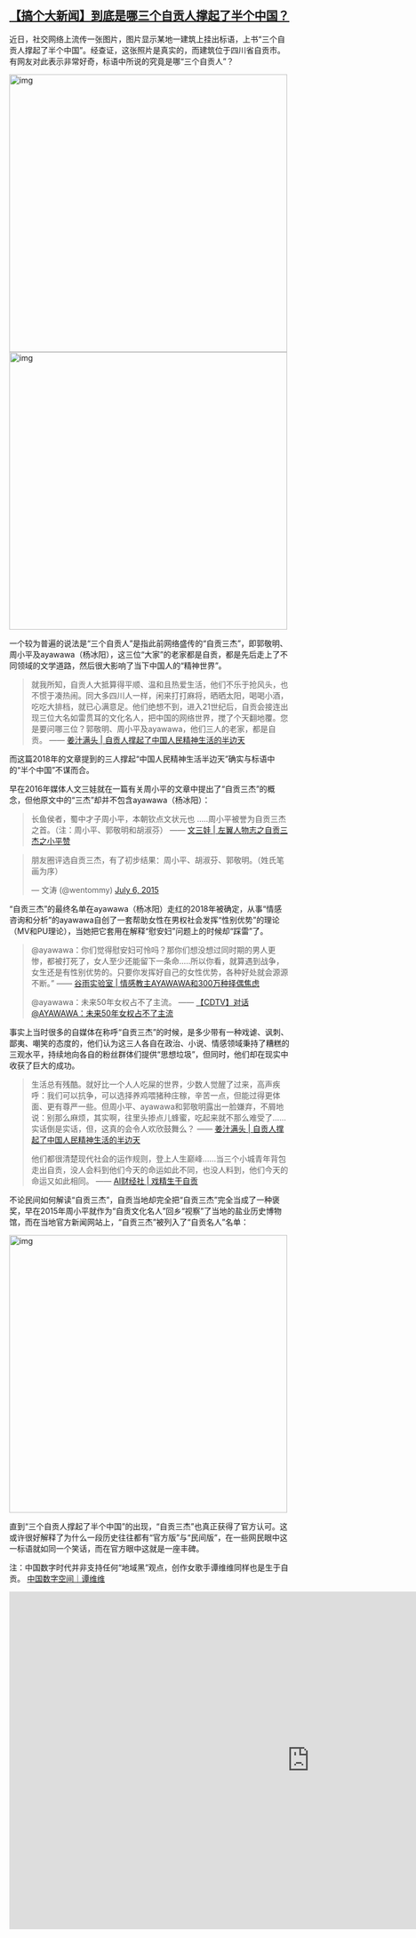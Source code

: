 <!--1608027819000-->
[【搞个大新闻】到底是哪三个自贡人撑起了半个中国？](https://chinadigitaltimes.net/chinese/2020/12/%e3%80%90%e6%90%9e%e4%b8%aa%e5%a4%a7%e6%96%b0%e9%97%bb%e3%80%91%e5%88%b0%e5%ba%95%e6%98%af%e5%93%aa%e4%b8%89%e4%b8%aa%e8%87%aa%e8%b4%a1%e4%ba%ba%e6%92%91%e8%b5%b7%e4%ba%86%e5%8d%8a%e4%b8%aa%e4%b8%ad/)
------

<p>近日，社交网络上流传一张图片，图片显示某地一建筑上挂出标语，上书“三个自贡人撑起了半个中国”。经查证，这张照片是真实的，而建筑位于四川省自贡市。有网友对此表示非常好奇，标语中所说的究竟是哪“三个自贡人”？</p><p><img src="https://chinadigitaltimes.net/chinese/files/2020/12/image-1608022344901.png" alt="img" class="aligncenter" width="500"><br><img src="https://chinadigitaltimes.net/chinese/files/2020/12/image-1608022378721.png" alt="img" class="aligncenter" width="500"></p><p>一个较为普遍的说法是“三个自贡人”是指此前网络盛传的“自贡三杰”，即郭敬明、周小平及ayawawa（杨冰阳），这三位“大家”的老家都是自贡，都是先后走上了不同领域的文学道路，然后很大影响了当下中国人的“精神世界”。</p><blockquote><p>就我所知，自贡人大抵算得平顺、温和且热爱生活，他们不乐于抢风头，也不惯于凑热闹。同大多四川人一样，闲来打打麻将，晒晒太阳，喝喝小酒，吃吃大排档，就已心满意足。他们绝想不到，进入21世纪后，自贡会接连出现三位大名如雷贯耳的文化名人，把中国的网络世界，搅了个天翻地覆。您是要问哪三位？郭敬明、周小平及ayawawa，他们三人的老家，都是自贡。 —— <a href="https://chinadigitaltimes.net/chinese/2018/05/%E5%A7%9C%E6%B1%81%E6%BB%A1%E5%A4%B4-%E8%87%AA%E8%B4%A1%E4%BA%BA%E6%92%91%E8%B5%B7%E4%BA%86%E4%B8%AD%E5%9B%BD%E4%BA%BA%E6%B0%91%E7%B2%BE%E7%A5%9E%E7%94%9F%E6%B4%BB%E7%9A%84%E5%8D%8A%E8%BE%B9/" title="姜汁满头 | 自贡人撑起了中国人民精神生活的半边天">姜汁满头 | 自贡人撑起了中国人民精神生活的半边天</a></p></blockquote><p>而这篇2018年的文章提到的三人撑起“中国人民精神生活半边天”确实与标语中的“半个中国”不谋而合。</p><p>早在2016年媒体人文三娃就在一篇有关周小平的文章中提出了“自贡三杰”的概念，但他原文中的“三杰”却并不包含ayawawa（杨冰阳）：</p><blockquote><p>长鱼侯者，蜀中才子周小平，本朝钦点文状元也 …..周小平被誉为自贡三杰之首。（注：周小平、郭敬明和胡淑芬） —— <a href="https://chinadigitaltimes.net/chinese/2016/07/%E6%96%87%E4%B8%89%E5%A8%83-%E5%B7%A6%E7%BF%BC%E4%BA%BA%E7%89%A9%E5%BF%97%E4%B9%8B%E8%87%AA%E8%B4%A1%E4%B8%89%E6%9D%B0%E4%B9%8B%E5%B0%8F%E5%B9%B3%E8%B5%9E/" title="文三娃 | 左翼人物志之自贡三杰之小平赞">文三娃 | 左翼人物志之自贡三杰之小平赞</a></p></blockquote><blockquote class="twitter-tweet" data-width="550" data-dnt="true"><p lang="zh" dir="ltr">朋友圈评选自贡三杰，有了初步结果：周小平、胡淑芬、郭敬明。（姓氏笔画为序）</p><p>— 文涛 (@wentommy) <a href="https://twitter.com/wentommy/status/618122786272206848?ref_src=twsrc%5Etfw">July 6, 2015</a></p></blockquote><p><script async="" src="https://platform.twitter.com/widgets.js" charset="utf-8"></script></p><p>“自贡三杰”的最终名单在ayawawa（杨冰阳）走红的2018年被确定，从事“情感咨询和分析”的ayawawa自创了一套帮助女性在男权社会发挥“性别优势”的理论（MV和PU理论），当她把它套用在解释“慰安妇”问题上的时候却“踩雷”了。</p><blockquote><p>@ayawawa：你们觉得慰安妇可怜吗？那你们想没想过同时期的男人更惨，都被打死了，女人至少还能留下一条命…..所以你看，就算遇到战争，女生还是有性别优势的。只要你发挥好自己的女性优势，各种好处就会源源不断。” —— <a href="https://chinadigitaltimes.net/chinese/2018/05/%e8%b0%b7%e9%9b%a8%e5%ae%9e%e9%aa%8c%e5%ae%a4-%e6%83%85%e6%84%9f%e6%95%99%e4%b8%bbayawawa%e5%92%8c300%e4%b8%87%e7%a7%8d%e6%8b%a9%e5%81%b6%e7%84%a6%e8%99%91/" title="谷雨实验室 | 情感教主AYAWAWA和300万种择偶焦虑">谷雨实验室 | 情感教主AYAWAWA和300万种择偶焦虑</a></p><p>@ayawawa：未来50年女权占不了主流。 —— <a href="https://chinadigitaltimes.net/chinese/2018/03/%E3%80%90cdtv%E3%80%91%E5%A7%9C%E6%80%9D%E8%BE%BE%E5%AF%B9%E8%AF%9D-ayawawa%EF%BC%9A%E6%9C%AA%E6%9D%A550%E5%B9%B4%E5%A5%B3%E6%9D%83%E5%8D%A0%E4%B8%8D%E4%BA%86%E4%B8%BB%E6%B5%81/" title="【CDTV】对话 @AYAWAWA：未来50年女权占不了主流">【CDTV】对话 @AYAWAWA：未来50年女权占不了主流</a></p></blockquote><p>事实上当时很多的自媒体在称呼“自贡三杰”的时候，是多少带有一种戏谑、讽刺、鄙夷、嘲笑的态度的，他们认为这三人各自在政治、小说、情感领域秉持了糟糕的三观水平，持续地向各自的粉丝群体们提供“思想垃圾”，但同时，他们却在现实中收获了巨大的成功。</p><blockquote><p>生活总有残酷。就好比一个人人吃屎的世界，少数人觉醒了过来，高声疾呼：我们可以抗争，可以选择养鸡喂猪种庄稼，辛苦一点，但能过得更体面、更有尊严一些。但周小平、ayawawa和郭敬明露出一脸嫌弃，不屑地说：别那么麻烦，其实啊，往里头掺点儿蜂蜜，吃起来就不那么难受了……实话倒是实话，但，这真的会令人欢欣鼓舞么？ —— <a href="https://chinadigitaltimes.net/chinese/2018/05/%E5%A7%9C%E6%B1%81%E6%BB%A1%E5%A4%B4-%E8%87%AA%E8%B4%A1%E4%BA%BA%E6%92%91%E8%B5%B7%E4%BA%86%E4%B8%AD%E5%9B%BD%E4%BA%BA%E6%B0%91%E7%B2%BE%E7%A5%9E%E7%94%9F%E6%B4%BB%E7%9A%84%E5%8D%8A%E8%BE%B9/" title="姜汁满头 | 自贡人撑起了中国人民精神生活的半边天">姜汁满头 | 自贡人撑起了中国人民精神生活的半边天</a></p><p>他们都很清楚现代社会的运作规则，登上人生巅峰……当三个小城青年背包走出自贡，没人会料到他们今天的命运如此不同，也没人料到，他们今天的命运又如此相同。 —— <a href="https://chinadigitaltimes.net/chinese/2018/05/%E5%A7%9C%E6%B1%81%E6%BB%A1%E5%A4%B4-%E8%87%AA%E8%B4%A1%E4%BA%BA%E6%92%91%E8%B5%B7%E4%BA%86%E4%B8%AD%E5%9B%BD%E4%BA%BA%E6%B0%91%E7%B2%BE%E7%A5%9E%E7%94%9F%E6%B4%BB%E7%9A%84%E5%8D%8A%E8%BE%B9/" title="AI财经社 | 戏精生于自贡">AI财经社 | 戏精生于自贡</a></p></blockquote><p>不论民间如何解读“自贡三杰”，自贡当地却完全把“自贡三杰”完全当成了一种褒奖，早在2015年周小平就作为“自贡文化名人”回乡“视察”了当地的盐业历史博物馆，而在当地官方新闻网站上，“自贡三杰”被列入了“自贡名人”名单：</p><p><img src="https://chinadigitaltimes.net/chinese/files/2020/12/image-1608026856503.png" alt="img" class="aligncenter" width="500"></p><p>直到“三个自贡人撑起了半个中国”的出现，“自贡三杰”也真正获得了官方认可。这或许很好解释了为什么一段历史往往都有“官方版”与“民间版”，在一些网民眼中这一标语就如同一个笑话，而在官方眼中这就是一座丰碑。</p><p>注：中国数字时代并非支持任何“地域黑”观点，创作女歌手谭维维同样也是生于自贡。 <a href="https://chinadigitaltimes.net/space/%E8%B0%AD%E7%BB%B4%E7%BB%B4" title="中国数字空间｜谭维维">中国数字空间｜谭维维</a></p><p><iframe title="「纯享版」谭维维【小娟 (化名)】｜TME Live 谭维维「3811」线上演唱会" width="1080" height="608" src="https://www.youtube.com/embed/B8Ygse_mJzo?feature=oembed" frameborder="0" allow="accelerometer; autoplay; clipboard-write; encrypted-media; gyroscope; picture-in-picture" allowfullscreen=""></iframe></p>
